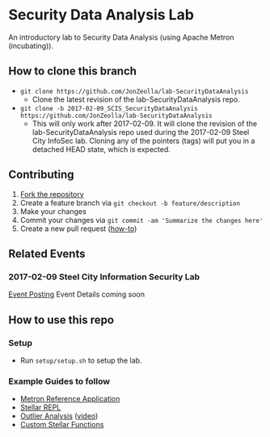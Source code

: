 # Security Data Analysis Lab
An introductory lab to Security Data Analysis (using Apache Metron (incubating)).

## How to clone this branch
* `git clone https://github.com/JonZeolla/lab-SecurityDataAnalysis`
  * Clone the latest revision of the lab-SecurityDataAnalysis repo.
* `git clone -b 2017-02-09_SCIS_SecurityDataAnalysis https://github.com/JonZeolla/lab-SecurityDataAnalysis`
  * This will only work after 2017-02-09.  It will clone the revision of the lab-SecurityDataAnalysis repo used during the 2017-02-09 Steel City InfoSec lab.  Cloning any of the pointers (tags) will put you in a detached HEAD state, which is expected.

## Contributing
1. [Fork the repository](https://github.com/jonzeolla/lab-SecurityDataAnalysis/fork)
1. Create a feature branch via `git checkout -b feature/description`
1. Make your changes
1. Commit your changes via `git commit -am 'Summarize the changes here'`
1. Create a new pull request ([how-to](https://help.github.com/articles/creating-a-pull-request/))

## Related Events
### 2017-02-09 Steel City Information Security Lab
[Event Posting](https://www.meetup.com/Steel-City-InfoSec/events/235321699/)
Event Details coming soon

## How to use this repo
### Setup
* Run `setup/setup.sh` to setup the lab.
### Example Guides to follow
* [Metron Reference Application](https://goo.gl/q09Hgs)
* [Stellar REPL](https://goo.gl/ublkds)
* [Outlier Analysis](https://goo.gl/wFa9hX) ([video](https://goo.gl/rF7wLt))
* [Custom Stellar Functions](https://goo.gl/9vKlOv)

